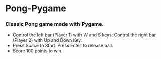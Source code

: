 # Pong-Pygame
### Classic Pong game made with Pygame.
- Control the left bar (Player 1) with W and S keys; Control the right bar (Player 2) with Up and Down Key.
- Press Space to Start. Press Enter to release ball.
- Score 100 points to win.
